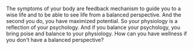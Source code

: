  The symptoms of your body are feedback mechanism to guide you to a wise life and to be able to see life from a balanced perspective. And the second you do, you have maximized potential. So your physiology is a reflection of your psychology. And if you balance your psychology, you bring poise and balance to your physiology. How can you have wellness if you don't have a balanced perspective?